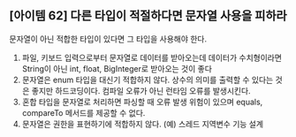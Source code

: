 ## [아이템 62] 다른 타입이 적절하다면 문자열 사용을 피하라

문자열이 아닌 적합한 타입이 있다면 그 타입을 사용해야 한다. 

1. 파일, 키보드 입력으로부터 문자열로 데이터를 받아오는데 데이터가 수치형이라면 String이 아닌 int, float, BigInteger로 받아오는 것이 좋다
2. 문자열은 enum 타입을 대신기 적합하지 않다. 상수의 의미를 출력할 수 있다는 것은 좋지만 하드코딩이다. 컴파일 오류가 아닌 런타임 오류를 발생시킨다. 
3. 혼합 타입을 문자열로 처리하면 파싱할 때 오류 발생 위험이 있으며 equals, compareTo 메서드를 제공할 수 없다.
4. 문자열은 권한을 표현하기에 적합하지 않다. (예) 스레드 지역변수 기능 설계
